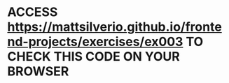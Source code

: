 # ACCESS https://mattsilverio.github.io/frontend-projects/exercises/ex003 TO CHECK THIS CODE ON YOUR BROWSER
